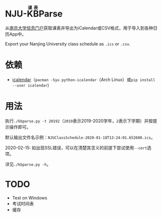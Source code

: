 NJU-<ruby>KB<rt>课表</rt></ruby>Parse
====


从[南京大学信息门户](https://wx.nju.edu.cn/homepage/wap/default/home)获取课表并导出为iCalendar或CSV格式，用于导入到各种日历App中。

Export your Nanjing University class schedule as `.ics` or `.csv`.

依赖
====
- [icalendar](https://pypi.org/project/icalendar/)（`pacman -Syu python-icalendar`（Arch Linux）或`pip install --user icalendar`)

用法
====
执行`./kbparse.py -t 20192`（`2019`表示2019-2020学年，`2`表示下学期）并按提示操作即可。

默认输出文件名示例：`NJUClassSchedule-2020-01-18T13:24:01.652600.ics`。

2020-02-15: 如出现SSL错误，可以在清楚其含义的前提下尝试使用`--cert`选项。

详见`./kbparse.py -h`。

TODO
====
- Test on Windows
- 考试时间表
- 缓存
